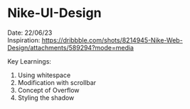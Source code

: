 # Nike-UI-Design

Date: 22/06/23 <br> 
Inspiration: https://dribbble.com/shots/8214945-Nike-Web-Design/attachments/589294?mode=media

Key Learnings:
1. Using whitespace
2. Modification with scrollbar
3. Concept of Overflow
4. Styling the shadow
